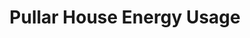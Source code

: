 ---
schema: default
title: Pullar House Energy Usage
organization: Perth and Kinross Council
notes: A snapshot of Pullar House's energy usage by kW/h over July 2017.
resources:

  - name: Pullar House Energy Usage CSV
  - url: https://data.pkc.gov.uk/dataset/e5ebd755-1798-4bd9-9563-f0259dab5847/resource/68980ba4-e73c-4cca-a4ab-8c5da469d384/download/599feb3b72990800040000c4.csv
  - format: CSV

license: uk-ogl
category:

  - 


  - 

maintainer: Tim Wisniewski
maintainer_email: tim@timwis.com
---